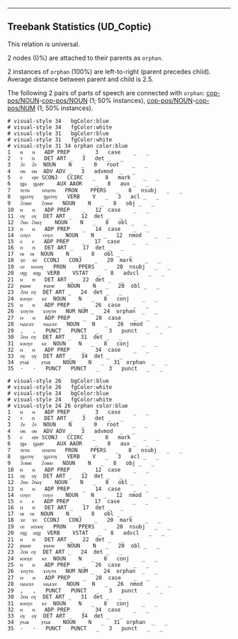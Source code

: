 

--------------------------------------------------------------------------------

## Treebank Statistics (UD_Coptic)

This relation is universal.

2 nodes (0%) are attached to their parents as `orphan`.

2 instances of `orphan` (100%) are left-to-right (parent precedes child).
Average distance between parent and child is 2.5.

The following 2 pairs of parts of speech are connected with `orphan`: [cop-pos/NOUN]()-[cop-pos/NOUN]() (1; 50% instances), [cop-pos/NOUN]()-[cop-pos/NUM]() (1; 50% instances).


~~~ conllu
# visual-style 34	bgColor:blue
# visual-style 34	fgColor:white
# visual-style 31	bgColor:blue
# visual-style 31	fgColor:white
# visual-style 31 34 orphan	color:blue
1	ⲛ	ⲛ	ADP	PREP	_	3	case	_	_
2	ⲧ	ⲡ	DET	ART	_	3	det	_	_
3	ϩⲉ	ϩⲉ	NOUN	N	_	0	root	_	_
4	ⲟⲛ	ⲟⲛ	ADV	ADV	_	3	advmod	_	_
5	ⲉ	ⲉⲣⲉ	SCONJ	CCIRC	_	8	mark	_	_
6	ϣⲁ	ϣⲁⲣⲉ	AUX	AAOR	_	8	aux	_	_
7	ⲧⲉⲧⲛ	ⲛⲧⲱⲧⲛ	PRON	PPERS	_	8	nsubj	_	_
8	ϣⲁⲧⲟⲩ	ϣⲁⲧⲟⲩ	VERB	V	_	3	acl	_	_
9	ϩⲟⲓⲛⲉ	ϩⲟⲓⲛⲉ	NOUN	N	_	8	obj	_	_
10	ⲛ	ⲛ	ADP	PREP	_	12	case	_	_
11	ⲟⲩ	ⲟⲩ	DET	ART	_	12	det	_	_
12	ϩⲛⲟ	ϩⲛⲁⲩ	NOUN	N	_	8	obl	_	_
13	ⲛ	ⲛ	ADP	PREP	_	14	case	_	_
14	ⲥⲟⲩⲟ	ⲥⲟⲩⲟ	NOUN	N	_	12	nmod	_	_
15	ⲉ	ⲉ	ADP	PREP	_	17	case	_	_
16	ⲡ	ⲡ	DET	ART	_	17	det	_	_
17	ⲏⲓ	ⲏⲓ	NOUN	N	_	8	obl	_	_
18	ϫⲉ	ϫⲉ	CCONJ	CONJ	_	20	mark	_	_
19	ⲥⲉ	ⲛⲧⲟⲟⲩ	PRON	PPERS	_	20	nsubj	_	_
20	ⲟϣ	ⲱϣ	VERB	VSTAT	_	8	advcl	_	_
21	ⲛ	ⲡ	DET	ART	_	22	det	_	_
22	ⲣⲱⲙⲉ	ⲣⲱⲙⲉ	NOUN	N	_	20	obl	_	_
23	ϩⲉⲛ	ⲟⲩ	DET	ART	_	24	det	_	_
24	ⲕⲟⲟⲩⲉ	ⲕⲉ	NOUN	N	_	8	conj	_	_
25	ⲛ	ⲛ	ADP	PREP	_	26	case	_	_
26	ϫⲟⲩⲧⲏ	ϫⲟⲩⲧⲏ	NUM	NUM	_	24	orphan	_	_
27	ⲙ	ⲛ	ADP	PREP	_	28	case	_	_
28	ⲙⲁⲁϫⲉ	ⲙⲁⲁϫⲉ	NOUN	N	_	26	nmod	_	_
29	,	,	PUNCT	PUNCT	_	3	punct	_	_
30	ϩⲉⲛ	ⲟⲩ	DET	ART	_	31	det	_	_
31	ⲕⲟⲟⲩⲉ	ⲕⲉ	NOUN	N	_	8	conj	_	_
32	ⲛ	ⲛ	ADP	PREP	_	34	case	_	_
33	ⲟⲩ	ⲟⲩ	DET	ART	_	34	det	_	_
34	ⲣⲧⲁⲃ	ⲣⲧⲁⲃ	NOUN	N	_	31	orphan	_	_
35	·	·	PUNCT	PUNCT	_	3	punct	_	_

~~~


~~~ conllu
# visual-style 26	bgColor:blue
# visual-style 26	fgColor:white
# visual-style 24	bgColor:blue
# visual-style 24	fgColor:white
# visual-style 24 26 orphan	color:blue
1	ⲛ	ⲛ	ADP	PREP	_	3	case	_	_
2	ⲧ	ⲡ	DET	ART	_	3	det	_	_
3	ϩⲉ	ϩⲉ	NOUN	N	_	0	root	_	_
4	ⲟⲛ	ⲟⲛ	ADV	ADV	_	3	advmod	_	_
5	ⲉ	ⲉⲣⲉ	SCONJ	CCIRC	_	8	mark	_	_
6	ϣⲁ	ϣⲁⲣⲉ	AUX	AAOR	_	8	aux	_	_
7	ⲧⲉⲧⲛ	ⲛⲧⲱⲧⲛ	PRON	PPERS	_	8	nsubj	_	_
8	ϣⲁⲧⲟⲩ	ϣⲁⲧⲟⲩ	VERB	V	_	3	acl	_	_
9	ϩⲟⲓⲛⲉ	ϩⲟⲓⲛⲉ	NOUN	N	_	8	obj	_	_
10	ⲛ	ⲛ	ADP	PREP	_	12	case	_	_
11	ⲟⲩ	ⲟⲩ	DET	ART	_	12	det	_	_
12	ϩⲛⲟ	ϩⲛⲁⲩ	NOUN	N	_	8	obl	_	_
13	ⲛ	ⲛ	ADP	PREP	_	14	case	_	_
14	ⲥⲟⲩⲟ	ⲥⲟⲩⲟ	NOUN	N	_	12	nmod	_	_
15	ⲉ	ⲉ	ADP	PREP	_	17	case	_	_
16	ⲡ	ⲡ	DET	ART	_	17	det	_	_
17	ⲏⲓ	ⲏⲓ	NOUN	N	_	8	obl	_	_
18	ϫⲉ	ϫⲉ	CCONJ	CONJ	_	20	mark	_	_
19	ⲥⲉ	ⲛⲧⲟⲟⲩ	PRON	PPERS	_	20	nsubj	_	_
20	ⲟϣ	ⲱϣ	VERB	VSTAT	_	8	advcl	_	_
21	ⲛ	ⲡ	DET	ART	_	22	det	_	_
22	ⲣⲱⲙⲉ	ⲣⲱⲙⲉ	NOUN	N	_	20	obl	_	_
23	ϩⲉⲛ	ⲟⲩ	DET	ART	_	24	det	_	_
24	ⲕⲟⲟⲩⲉ	ⲕⲉ	NOUN	N	_	8	conj	_	_
25	ⲛ	ⲛ	ADP	PREP	_	26	case	_	_
26	ϫⲟⲩⲧⲏ	ϫⲟⲩⲧⲏ	NUM	NUM	_	24	orphan	_	_
27	ⲙ	ⲛ	ADP	PREP	_	28	case	_	_
28	ⲙⲁⲁϫⲉ	ⲙⲁⲁϫⲉ	NOUN	N	_	26	nmod	_	_
29	,	,	PUNCT	PUNCT	_	3	punct	_	_
30	ϩⲉⲛ	ⲟⲩ	DET	ART	_	31	det	_	_
31	ⲕⲟⲟⲩⲉ	ⲕⲉ	NOUN	N	_	8	conj	_	_
32	ⲛ	ⲛ	ADP	PREP	_	34	case	_	_
33	ⲟⲩ	ⲟⲩ	DET	ART	_	34	det	_	_
34	ⲣⲧⲁⲃ	ⲣⲧⲁⲃ	NOUN	N	_	31	orphan	_	_
35	·	·	PUNCT	PUNCT	_	3	punct	_	_

~~~


